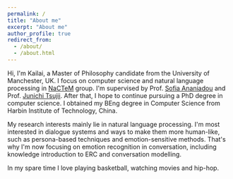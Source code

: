 ```yaml
---
permalink: /
title: "About me"
excerpt: "About me"
author_profile: true
redirect_from: 
  - /about/
  - /about.html
---
```


Hi, I'm Kailai, a Master of Philosophy candidate from the University of Manchester, UK. I focus on computer science and natural language processing in [NaCTeM](http://nactem.ac.uk/) group. I'm supervised by Prof. [Sofia Ananiadou](https://www.research.manchester.ac.uk/portal/sophia.ananiadou.html) and Prof. [Junichi Tsujii](http://www.nactem.ac.uk/profile.php?member=jtsujii). After that, I hope to continue pursuing a PhD degree in computer science. I obtained my BEng degree in Computer Science from Harbin Institute of Technology, China.

My research interests mainly lie in natural language processing. I'm most interested in dialogue systems and ways to make them more human-like, such as persona-based techniques and emotion-sensitive methods. That's why I'm now focusing on emotion recognition in conversation, including knowledge introduction to ERC and conversation modelling.

In my spare time I love playing basketball, watching movies and hip-hop.
